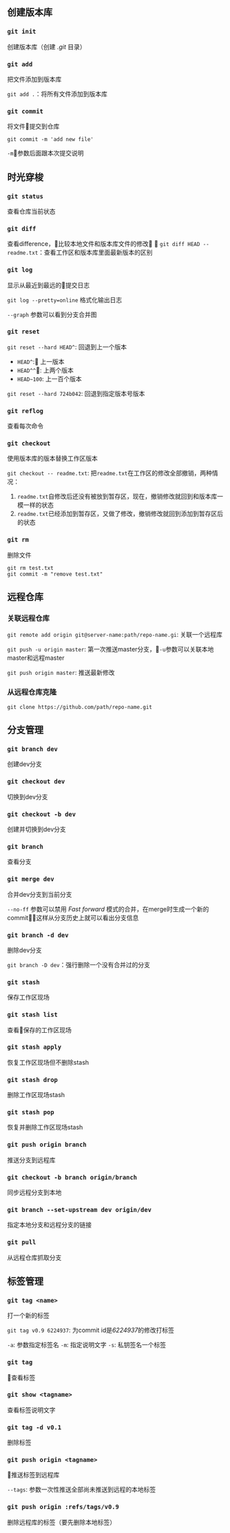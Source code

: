 ## 创建版本库

### `git init`

创建版本库（创建 *.git* 目录）

### `git add`

把文件添加到版本库

`git add .`：将所有文件添加到版本库

### `git commit`

将文件提交到仓库

`git commit -m 'add new file'`

`-m`参数后面跟本次提交说明

## 时光穿梭

### `git status`

查看仓库当前状态

### `git diff`

查看difference，比较本地文件和版本库文件的修改

`git diff HEAD -- readme.txt`：查看工作区和版本库里面最新版本的区别

### `git log`

显示从最近到最远的提交日志

`git log --pretty=online` 格式化输出日志

`--graph` 参数可以看到分支合并图

### `git reset`

`git reset --hard HEAD^`: 回退到上一个版本

- `HEAD^`: 上一版本
- `HEAD^^`: 上两个版本
- `HEAD~100`: 上一百个版本

`git reset --hard 724b042`: 回退到指定版本号版本

### `git reflog`

查看每次命令

### `git checkout`

使用版本库的版本替换工作区版本

`git checkout -- readme.txt`: 把`readme.txt`在工作区的修改全部撤销，两种情况：

1. `readme.txt`自修改后还没有被放到暂存区，现在，撤销修改就回到和版本库一模一样的状态
2. `readme.txt`已经添加到暂存区，又做了修改，撤销修改就回到添加到暂存区后的状态

### `git rm`

删除文件

```shell
git rm test.txt
git commit -m "remove test.txt"
```

## 远程仓库

### 关联远程仓库

`git remote add origin git@server-name:path/repo-name.gi`: 关联一个远程库

`git push -u origin master`: 第一次推送master分支，`-u`参数可以关联本地master和远程master

`git push origin master`: 推送最新修改

### 从远程仓库克隆

`git clone https://github.com/path/repo-name.git`

## 分支管理

### `git branch dev`

创建dev分支

### `git checkout dev`

切换到dev分支

### `git checkout -b dev`

创建并切换到dev分支

### `git branch`

查看分支

### `git merge dev`

合并dev分支到当前分支

`--no-ff` 参数可以禁用 *Fast forward* 模式的合并，在merge时生成一个新的commit，这样从分支历史上就可以看出分支信息

### `git branch -d dev`

删除dev分支

`git branch -D dev`：强行删除一个没有合并过的分支

### `git stash`

保存工作区现场

### `git stash list`

查看保存的工作区现场

### `git stash apply`

恢复工作区现场但不删除stash

### `git stash drop`

删除工作区现场stash

### `git stash pop`

恢复并删除工作区现场stash

### `git push origin branch`

推送分支到远程库

### `git checkout -b branch origin/branch`

同步远程分支到本地

### `git branch --set-upstream dev origin/dev`

指定本地分支和远程分支的链接

### `git pull`

从远程仓库抓取分支

## 标签管理

### `git tag <name>`

打一个新的标签

`git tag v0.9 6224937`: 为commit id是*6224937*的修改打标签

`-a`: 参数指定标签名
`-m`: 指定说明文字
`-s`: 私钥签名一个标签

### `git tag`

查看标签

### `git show <tagname>`

查看标签说明文字

### `git tag -d v0.1`

删除标签

### `git push origin <tagname>`

推送标签到远程库

`--tags`: 参数一次性推送全部尚未推送到远程的本地标签

### `git push origin :refs/tags/v0.9`

删除远程库的标签（要先删除本地标签）